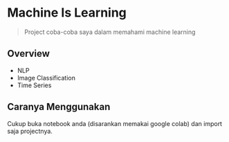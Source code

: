 # Machine Is Learning
> Project coba-coba saya dalam memahami machine learning



## Overview
- NLP
- Image Classification
- Time Series


## Caranya Menggunakan
Cukup buka notebook anda (disarankan memakai google colab) dan import saja projectnya. 
